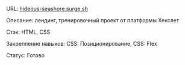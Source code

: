 URL: <a href="http://hideous-seashore.surge.sh/">hideous-seashore.surge.sh</a>

Описание: лендинг, тренировочный проект от платформы Хекслет

Стэк:
HTML, CSS

Закрепление навыков:
CSS: Позиционирование,
CSS: Flex

Статус:
Готово
